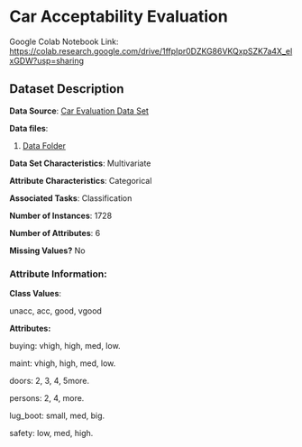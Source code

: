 # Car Acceptability Evaluation

Google Colab Notebook Link: https://colab.research.google.com/drive/1ffpIpr0DZKG86VKQxpSZK7a4X_elxGDW?usp=sharing

## Dataset Description
**Data Source**: [Car Evaluation Data Set](https://archive.ics.uci.edu/ml/datasets/Car+Evaluation)

**Data files**:
1. [Data Folder](https://archive.ics.uci.edu/ml/machine-learning-databases/car/)

**Data Set Characteristics**: Multivariate

**Attribute Characteristics**: Categorical

**Associated Tasks**: Classification

**Number of Instances**: 1728

**Number of Attributes**: 6

**Missing Values?** No



### Attribute Information:

**Class Values**:

unacc, acc, good, vgood

**Attributes:**

buying: vhigh, high, med, low.

maint: vhigh, high, med, low.

doors: 2, 3, 4, 5more.

persons: 2, 4, more.

lug_boot: small, med, big.

safety: low, med, high.
